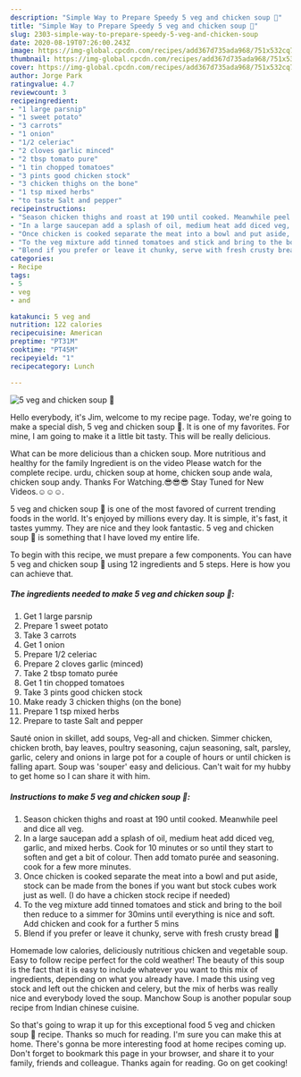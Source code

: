 ```yaml
---
description: "Simple Way to Prepare Speedy 5 veg and chicken soup 🥣"
title: "Simple Way to Prepare Speedy 5 veg and chicken soup 🥣"
slug: 2303-simple-way-to-prepare-speedy-5-veg-and-chicken-soup
date: 2020-08-19T07:26:00.243Z
image: https://img-global.cpcdn.com/recipes/add367d735ada968/751x532cq70/5-veg-and-chicken-soup-🥣-recipe-main-photo.jpg
thumbnail: https://img-global.cpcdn.com/recipes/add367d735ada968/751x532cq70/5-veg-and-chicken-soup-🥣-recipe-main-photo.jpg
cover: https://img-global.cpcdn.com/recipes/add367d735ada968/751x532cq70/5-veg-and-chicken-soup-🥣-recipe-main-photo.jpg
author: Jorge Park
ratingvalue: 4.7
reviewcount: 3
recipeingredient:
- "1 large parsnip"
- "1 sweet potato"
- "3 carrots"
- "1 onion"
- "1/2 celeriac"
- "2 cloves garlic minced"
- "2 tbsp tomato pure"
- "1 tin chopped tomatoes"
- "3 pints good chicken stock"
- "3 chicken thighs on the bone"
- "1 tsp mixed herbs"
- "to taste Salt and pepper"
recipeinstructions:
- "Season chicken thighs and roast at 190 until cooked. Meanwhile peel and dice all veg."
- "In a large saucepan add a splash of oil, medium heat add diced veg, garlic, and mixed herbs. Cook for 10 minutes or so until they start to soften and get a bit of colour. Then add tomato purée and seasoning. cook for a few more minutes."
- "Once chicken is cooked separate the meat into a bowl and put aside, stock can be made from the bones if you want but stock cubes work just as well. (I do have a chicken stock recipe if needed)"
- "To the veg mixture add tinned tomatoes and stick and bring to the boil then reduce to a simmer for 30mins until everything is nice and soft. Add chicken and cook for a further 5 mins"
- "Blend if you prefer or leave it chunky, serve with fresh crusty bread 🥖"
categories:
- Recipe
tags:
- 5
- veg
- and

katakunci: 5 veg and 
nutrition: 122 calories
recipecuisine: American
preptime: "PT31M"
cooktime: "PT45M"
recipeyield: "1"
recipecategory: Lunch

---
```



![5 veg and chicken soup 🥣](https://img-global.cpcdn.com/recipes/add367d735ada968/751x532cq70/5-veg-and-chicken-soup-🥣-recipe-main-photo.jpg)

Hello everybody, it's Jim, welcome to my recipe page. Today, we're going to make a special dish, 5 veg and chicken soup 🥣. It is one of my favorites. For mine, I am going to make it a little bit tasty. This will be really delicious.

What can be more delicious than a chicken soup. More nutritious and healthy for the family Ingredient is on the video Please watch for the complete recipe. urdu, chicken soup at home, chicken soup ande wala, chicken soup andy. Thanks For Watching.😎😎😎 Stay Tuned for New Videos.☺️☺️☺️.

5 veg and chicken soup 🥣 is one of the most favored of current trending foods in the world. It's enjoyed by millions every day. It is simple, it's fast, it tastes yummy. They are nice and they look fantastic. 5 veg and chicken soup 🥣 is something that I have loved my entire life.


To begin with this recipe, we must prepare a few components. You can have 5 veg and chicken soup 🥣 using 12 ingredients and 5 steps. Here is how you can achieve that.

<!--inarticleads1-->

##### The ingredients needed to make 5 veg and chicken soup 🥣:

1. Get 1 large parsnip
1. Prepare 1 sweet potato
1. Take 3 carrots
1. Get 1 onion
1. Prepare 1/2 celeriac
1. Prepare 2 cloves garlic (minced)
1. Take 2 tbsp tomato purée
1. Get 1 tin chopped tomatoes
1. Take 3 pints good chicken stock
1. Make ready 3 chicken thighs (on the bone)
1. Prepare 1 tsp mixed herbs
1. Prepare to taste Salt and pepper


Sauté onion in skillet, add soups, Veg-all and chicken. Simmer chicken, chicken broth, bay leaves, poultry seasoning, cajun seasoning, salt, parsley, garlic, celery and onions in large pot for a couple of hours or until chicken is falling apart. Soup was &#39;souper&#39; easy and delicious. Can&#39;t wait for my hubby to get home so I can share it with him. 

<!--inarticleads2-->

##### Instructions to make 5 veg and chicken soup 🥣:

1. Season chicken thighs and roast at 190 until cooked. Meanwhile peel and dice all veg.
1. In a large saucepan add a splash of oil, medium heat add diced veg, garlic, and mixed herbs. Cook for 10 minutes or so until they start to soften and get a bit of colour. Then add tomato purée and seasoning. cook for a few more minutes.
1. Once chicken is cooked separate the meat into a bowl and put aside, stock can be made from the bones if you want but stock cubes work just as well. (I do have a chicken stock recipe if needed)
1. To the veg mixture add tinned tomatoes and stick and bring to the boil then reduce to a simmer for 30mins until everything is nice and soft. Add chicken and cook for a further 5 mins
1. Blend if you prefer or leave it chunky, serve with fresh crusty bread 🥖


Homemade low calories, deliciously nutritious chicken and vegetable soup. Easy to follow recipe perfect for the cold weather! The beauty of this soup is the fact that it is easy to include whatever you want to this mix of ingredients, depending on what you already have. I made this using veg stock and left out the chicken and celery, but the mix of herbs was really nice and everybody loved the soup. Manchow Soup is another popular soup recipe from Indian chinese cuisine. 

So that's going to wrap it up for this exceptional food 5 veg and chicken soup 🥣 recipe. Thanks so much for reading. I'm sure you can make this at home. There's gonna be more interesting food at home recipes coming up. Don't forget to bookmark this page in your browser, and share it to your family, friends and colleague. Thanks again for reading. Go on get cooking!
